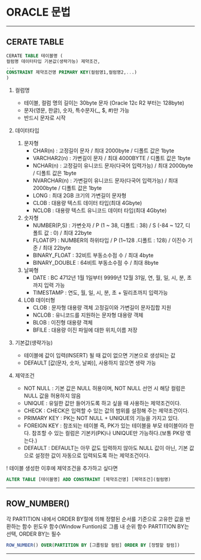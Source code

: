 # ORACLE 문법

---
## CERATE TABLE
```sql
CERATE TABLE 테이블명 (
컬럼명 데이터타입 기본값(생략가능) 제약조건,
...
CONSTRAINT 제약조건명 PRIMARY KEY(컬럼명1,컬럼명2,...)
)
```
1. 컬럼명
   - 테이블, 컬럼 명의 길이는 30byte 문자 (Oracle 12c R2 부터는 128byte)
   - 문자(영문, 한글), 숫자, 특수문자(_, $, #)만 가능
   - 반드시 문자로 시작


2. 데이터타입
   1. 문자형
      - CHAR(n)	: 고정길이 문자 / 최대 2000byte / 디폴트 값은 1byte
      - VARCHAR2(n)	: 가변길이 문자 / 최대 4000BYTE / 디폴트 값은 1byte
      - NCHAR(n) : 고정길이 유니코드 문자(다국어 입력가능) / 최대 2000byte / 디폴트 값은 1byte
      - NVARCHAR(n) : 가변길이 유니코드 문자(다국어 입력가능) / 최대 2000byte / 디폴트 값은 1byte
      - LONG : 최대 2GB 크기의 가변길이 문자형
      - CLOB : 대용량 텍스트 데이터 타입(최대 4Gbyte)
      - NCLOB : 대용량 텍스트 유니코드 데이터 타입(최대 4Gbyte)
   2. 숫자형
      - NUMBER(P,S) : 가변숫자 / P (1 ~ 38, 디폴트 : 38) / S (-84 ~ 127, 디폴트 값 : 0)  / 최대 22byte
      - FLOAT(P) : NUMBER의 하위타입 / P (1~128 .디폴트 : 128) / 이진수 기준 / 최대 22byte
      - BINARY_FLOAT : 32비트 부동소수점 수 / 최대 4byte
      - BINARY_DOUBLE : 64비트 부동소수점 수 / 최대 8byte
   3. 날짜형
      - DATE : BC 4712년 1월 1일부터 9999년 12월 31일, 연, 월, 일, 시, 분, 초 까지 입력 가능
      - TIMESTAMP : 연도, 월, 일, 시, 분, 초 + 밀리초까지 입력가능
   4. LOB 데이터형
      - CLOB : 문자형 대용량 객체 고정길이와 가변길이 문자집합 지원
      - NCLOB : 유니코드를 지원하는 문자형 대용량 객체
      - BLOB : 이진형 대용량 객체
      - BFILE : 대용량 이진 파일에 대한 위치,이름 저장


3. 기본값(생략가능)
   - 테이블에 값이 입력(INSERT) 될 때 값이 없으면 기본으로 생성되는 값
   - DEFAULT [값(문자, 숫자, 날짜)], 사용하지 않으면 생략 가능


4. 제약조건
   - NOT NULL : 기본 값은 NULL 허용이며, NOT NULL 선언 시 해당 컬럼은 NULL 값을 허용하지 않음
   - UNIQUE : 유일한 값만 들어가도록 하고 싶을 때 사용하는 제약조건이다.
   - CHECK : CHECK은 입력할 수 있는 값의 범위를 설정해 주는 제약조건이다.
   - PRIMARY KEY : PK는 NOT NULL + UNIQUE의 기능을 가지고 있다.
   - FOREIGN KEY : 참조되는 테이블 즉, PK가 있는 테이블을 부모 테이블이라 한다. 참조할 수 있는 컬럼은 기본키(PK)나 UNIQUE만 가능하다.(보통 PK랑 엮는다.)
   - DEFAULT : DEFAULT는 아무 값도 입력하지 않아도 NULL 값이 아닌, 기본 값으로 설정한 값이 자동으로 입력되도록 하는 제약조건이다.


! 테이블 생성한 이후에 제약조건을 추가하고 싶다면
```sql
ALTER TABLE [테이블명] ADD CONSTRAINT [제약조건명] [제약조건](컬럼명)
```

---
## ROW_NUMBER()
각 PARTITION 내에서 ORDER BY절에 의해 정렬된 순서를 기준으로 고유한 값을 반환하는 함수
윈도우 함수(Window Funtion)로 그룹 내 순위 함수
PARTITION BY는 선택, ORDER BY는 필수
```sql
ROW_NUMBER() OVER(PARTITION BY [그룹핑할 컬럼] ORDER BY [정렬할 컬럼])
```


---
